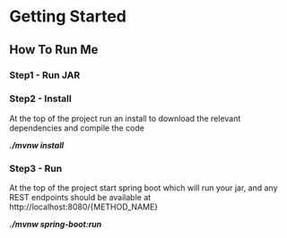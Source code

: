 # Getting Started

## How To Run Me
### Step1 - Run JAR


### Step2 - Install
At the top of the project run an install to download the relevant dependencies and compile the code  

<b><i>./mvnw install</b></i>


### Step3 - Run
At the top of the project start spring boot which will run your jar, and any REST endpoints should be available at http://localhost:8080/{METHOD_NAME}

<b><i>./mvnw spring-boot:run</b></i>
